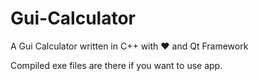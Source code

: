 # Gui-Calculator
A Gui Calculator written in C++ with :heart: and Qt Framework

Compiled exe files are there if you want to use app.



